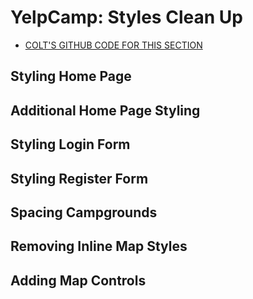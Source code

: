 # YelpCamp: Styles Clean Up
* [COLT'S GITHUB CODE FOR THIS SECTION](https://github.com/Colt/YelpCamp/tree/9d3a45dde998964baf9c25488f6107f3a2f9990b)

## Styling Home Page

## Additional Home Page Styling

## Styling Login Form

## Styling Register Form

## Spacing Campgrounds

## Removing Inline Map Styles

## Adding Map Controls